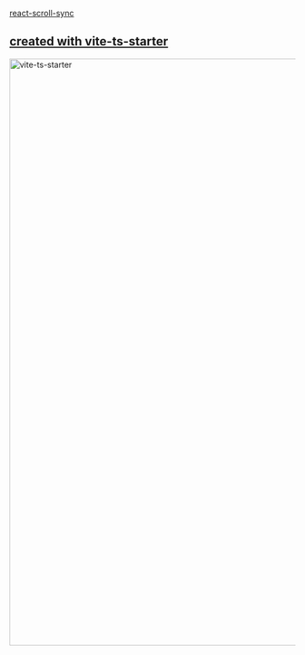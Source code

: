 [react-scroll-sync](https://react-scroll-sync.netlify.app/)

## [created with vite-ts-starter](https://github.com/cojoclaudiu/vite-ts-starter)

<img width="1035" alt="vite-ts-starter" src="https://user-images.githubusercontent.com/62800983/235009854-feb869f0-5246-4437-99f0-0811d45a942d.png">
